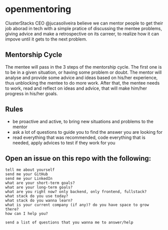 # openmentoring

ClusterStacks CEO @jucasoliveira believe we can mentor people to get their job aborad in tech with a simple pratice of discussing the mentee problems, giving advice and make a retrospective on its carreer, to realize how it can impove until it gets to the next problem.

## Mentorship Cycle
The mentee will pass in the 3 steps of the mentorship cycle. The first one is to be in a given situation, or having some problem or doubt.
The mentor will analyse and provide some advice and ideas based on his/her experience, thus unblocking the mentee to do more work.
After that, the mentee needs to work, read and reflect on ideas and advice, that will make him/her progress in his/her goals.

## Rules
- be proactive and active, to bring new situations and problems to the mentor
- ask a lot of questions to guide you to find the answer you are looking for
- read everything that was recommended, code everything that is needed, apply advices to test if they work for you

## Open an issue on this repo with the following:
```
tell me about yourself
send me your GitHub
send me your LinkedIn
what are your short-term goals?
what are your long-term goals?
what are you right now? only backend, only frontend, fullstack?
what stack do you use today?
what stack do you wanna learn?
what is your current company (if any)? do you have space to grow there?
how can I help you?

send a list of questions that you wanna me to answer/help
```
